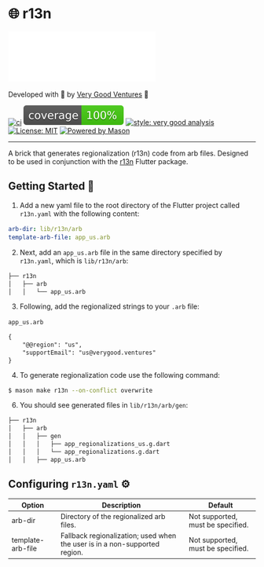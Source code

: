 # 🌐 r13n

[![Very Good Ventures][logo_white]][very_good_ventures_link_dark]

Developed with 💙 by [Very Good Ventures][very_good_ventures_link] 🦄

[![ci][ci_badge]][ci_link]
[![coverage][coverage_badge]][ci_link]
[![style: very good analysis][very_good_analysis_badge]][very_good_analysis_link]
[![License: MIT][license_badge]][license_link]
[![Powered by Mason](https://img.shields.io/endpoint?url=https%3A%2F%2Ftinyurl.com%2Fmason-badge)](https://github.com/felangel/mason)

---

A brick that generates regionalization (r13n) code from arb files. Designed to be used in conjunction with the [r13n][r13n_pub_link] Flutter package.

## Getting Started 🚀

1. Add a new yaml file to the root directory of the Flutter project called `r13n.yaml` with the following content:

```yaml
arb-dir: lib/r13n/arb
template-arb-file: app_us.arb
```

2. Next, add an `app_us.arb` file in the same directory specified by `r13n.yaml`, which is `lib/r13n/arb`:

```
├── r13n
│   ├── arb
│   │   └── app_us.arb
```

3. Following, add the regionalized strings to your `.arb` file:

`app_us.arb`

```arb
{
    "@@region": "us",
    "supportEmail": "us@verygood.ventures"
}
```

4. To generate regionalization code use the following command:

```sh
$ mason make r13n --on-conflict overwrite
```

6. You should see generated files in `lib/r13n/arb/gen`:

```
├── r13n
│   ├── arb
│   │   ├── gen
│   │   │   ├── app_regionalizations_us.g.dart
│   │   │   └── app_regionalizations.g.dart
│   │   ├── app_us.arb
```

## Configuring `r13n.yaml` ⚙️

| Option            | Description                                                                | Default                           |
| ----------------- | -------------------------------------------------------------------------- | --------------------------------- |
| arb-dir           | Directory of the regionalized arb files.                                   | Not supported, must be specified. |
| template-arb-file | Fallback regionalization; used when the user is in a non-supported region. | Not supported, must be specified. |

[ci_badge]: https://github.com/VeryGoodOpenSource/r13n/actions/workflows/main.yaml/badge.svg
[ci_link]: https://github.com/VeryGoodOpenSource/r13n/actions/workflows/main.yaml
[coverage_badge]: https://raw.githubusercontent.com/VeryGoodOpenSource/r13n/main/coverage_badge.svg
[r13n_pub_link]: https://pub.dev/packages/r13n
[license_badge]: https://img.shields.io/badge/license-MIT-blue.svg
[license_link]: https://opensource.org/licenses/MIT
[logo_white]: https://raw.githubusercontent.com/VGVentures/very_good_brand/main/styles/README/vgv_logo_white.png#gh-dark-mode-only
[very_good_analysis_badge]: https://img.shields.io/badge/style-very_good_analysis-B22C89.svg
[very_good_analysis_link]: https://pub.dev/packages/very_good_analysis
[very_good_ventures_link_dark]: https://verygood.ventures#gh-dark-mode-only
[very_good_ventures_link]: https://verygood.ventures
